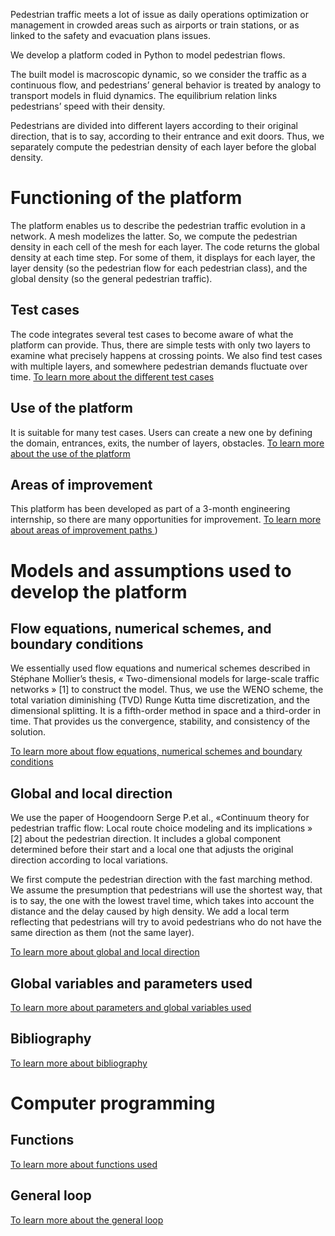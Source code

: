 Pedestrian traffic meets a lot of issue as daily operations optimization or management in crowded areas such as airports or train stations, or as linked to the safety and evacuation plans issues. 

We develop a platform coded in Python to model pedestrian flows. 

The built model is macroscopic dynamic, so we consider the traffic as a continuous flow, and pedestrians’ general behavior is treated by analogy to transport models in fluid dynamics. The equilibrium relation links pedestrians’ speed with their density. 

Pedestrians are divided into different layers according to their original direction, that is to say, according to their entrance and exit doors. Thus, we separately compute the pedestrian density of each layer before the global density.


# Functioning of the platform
The platform enables us to describe the pedestrian traffic evolution in a network. A mesh modelizes the latter. So, we compute the pedestrian density in each cell of the mesh for each layer. The code returns the global density at each time step. For some of them, it displays for each layer, the layer density (so the pedestrian flow for each pedestrian class), and the global density (so the general pedestrian traffic).

## Test cases
The code integrates several test cases to become aware of what the platform can provide. Thus, there are simple tests with only two layers to examine what precisely happens at crossing points. We also find test cases with multiple layers, and somewhere pedestrian demands fluctuate over time.
<a href=" https://github.com/Ifsttar/PedSim/blob/master/docs/Test%20cases.rst "> To learn more about the different test cases <a/>

## Use of the platform
It is suitable for many test cases. Users can create a new one by defining the domain, entrances, exits, the number of layers, obstacles. 
<a href=" https://github.com/Ifsttar/PedSim/blob/master/docs/Use%20of%20the%20platform.rst "> To learn more about the use of the platform <a/>
  
## Areas of improvement
This platform has been developed as part of a 3-month engineering internship, so there are many opportunities for improvement. 
<a href=" https://github.com/Ifsttar/PedSim/blob/master/docs/Areas%20of%20improvement.rst "> To learn more about areas of improvement paths <a/>)


# Models and assumptions used to develop the platform
## Flow equations, numerical schemes, and boundary conditions

We essentially used flow equations and numerical schemes described in Stéphane Mollier’s thesis, « Two-dimensional models for large-scale traffic networks » [1] to construct the model. Thus, we use the WENO scheme, the total variation diminishing (TVD) Runge Kutta time discretization, and the dimensional splitting. It is a fifth-order method in space and a third-order in time. That provides us the convergence, stability, and consistency of the solution. 

<a href=" https://github.com/Ifsttar/PedSim/blob/master/docs/Flow%20equations%20and%20numerical%20scheme.rst "> To learn more about flow equations, numerical schemes and boundary conditions<a/>

## Global and local direction 
We use the paper of Hoogendoorn Serge P.et al., «Continuum theory for pedestrian traffic flow: Local route choice modeling and its implications » [2] about the pedestrian direction. It includes a global component determined before their start and a local one that adjusts the original direction according to local variations. 

We first compute the pedestrian direction with the fast marching method. We assume the presumption that pedestrians will use the shortest way, that is to say, the one with the lowest travel time, which takes into account the distance and the delay caused by high density. We add a local term reflecting that pedestrians will try to avoid pedestrians who do not have the same direction as them (not the same layer).

<a href=" https://github.com/Ifsttar/PedSim/blob/master/docs/Global%20and%20local%20direction.rst "> To learn more about global and local direction<a/>


## Global variables and parameters used
<a href=" https://github.com/Ifsttar/PedSim/blob/master/docs/Global%20variables%20and%20parameters%20used.rst "> To learn more about parameters and global variables used<a/>
  
## Bibliography 
<a href=" https://github.com/Ifsttar/PedSim/blob/master/docs/Bibliography.rst "> To learn more about bibliography<a/>


# Computer programming

## Functions
<a href=" https://github.com/Ifsttar/PedSim/blob/master/docs/Functions.rst "> To learn more about functions used <a/>
  
## General loop
<a href=" https://github.com/Ifsttar/PedSim/blob/master/docs/General%20loop.rst "> To learn more about the general loop <a/>
  

